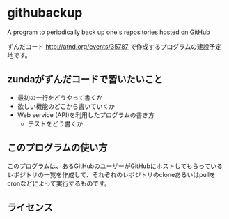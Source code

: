 githubackup
===========

A program to periodically back up one's repositories hosted on GitHub

ずんだコード http://atnd.org/events/35787
で作成するプログラムの建設予定地です。

zundaがずんだコードで習いたいこと
---------------------------------
* 最初の一行をどうやって書くか
* 欲しい機能のどこから書いていくか
* Web service (API)を利用したプログラムの書き方
  * テストをどう書くか

このプログラムの使い方
----------------------
このプログラムは、あるGitHubのユーザーがGitHubにホストしてもらっている
レポジトリの一覧を作成して、それぞれのレポジトリのcloneあるいはpullを
cronなどによって実行するものです。

ライセンス
----------

